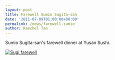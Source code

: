 ```yaml
---
layout: post
title: Farewell Sumio Sugita-san
date: '2011-07-09T01:00:00+00:00'
permalink: /news/farewell-sumio
author: Raechel Tan
---
```

<p>Sumio Sugita-san's farewell dinner at Yusan Sushi.</p><p class="indent"><a href="{{ site.baseurl }}/assets/images/posts/SugiFarewell.jpg" ><img src="{{ site.baseurl }}/assets/images/posts/SugiFarewell.jpg" alt="Sugi farewell" border="0"></a></p>
